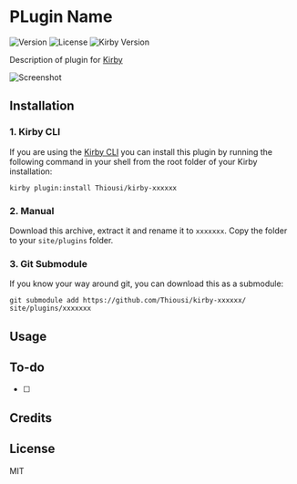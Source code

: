 # PLugin Name
![Version](https://img.shields.io/badge/version-1.0.0-green.svg)
![License](https://img.shields.io/badge/license-MIT-green.svg)
![Kirby Version](https://img.shields.io/badge/Kirby-2.3%2B-red.svg)

Description of plugin for [Kirby](http://getkirby.com)

![Screenshot](screenshot.jpg)

## Installation

### 1. Kirby CLI

If you are using the [Kirby CLI](https://github.com/getkirby/cli) you can install this plugin by running the following command in your shell from the root folder of your Kirby installation:

```
kirby plugin:install Thiousi/kirby-xxxxxx
```

### 2. Manual
Download this archive, extract it and rename it to `xxxxxxx`. Copy the folder to your `site/plugins` folder.

### 3. Git Submodule
If you know your way around git, you can download this as a submodule:

```
git submodule add https://github.com/Thiousi/kirby-xxxxxx/ site/plugins/xxxxxxx
```

## Usage


## To-do
- [ ]

## Credits

## License
MIT
